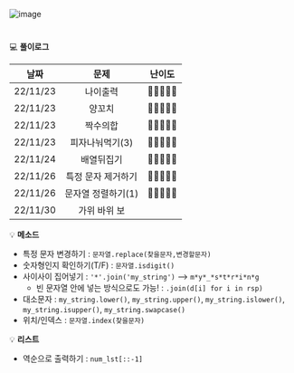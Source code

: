
![image](https://user-images.githubusercontent.com/80023660/203708906-ef2e47b2-607b-41b0-ad7f-8b7597b9089a.png)
# 




💻 **풀이로그**

|   날짜   |    문제     |     난이도    |
|:--------:|:-------------:|:-----------:|
| 22/11/23 | 나이출력 | 🔹🔹🔹🔹🔹
| 22/11/23 | 양꼬치 | 🔹🔹🔹🔹🔹
| 22/11/23 | 짝수의합 | 🔹🔹🔹🔹🔹
| 22/11/23 | 피자나눠먹기(3) | 🔹🔹🔹🔹🔹
| 22/11/24 | 배열뒤집기 | 🔹🔹🔹🔹🔹
| 22/11/26 | 특정 문자 제거하기 | 🔹🔹🔹🔹🔹
| 22/11/26 | 문자열 정렬하기(1) | 🔹🔹🔹🔹🔹
| 22/11/30 | 가위 바위 보 |


💡 **메소드**
- 특정 문자 변경하기 : `문자열.replace(찾을문자,변경할문자)`
- 숫자형인지 확인하기(T/F) : `문자열.isdigit()`
- 사이사이 집어넣기 : `'*'.join('my_string')` --> `m*y*_*s*t*r*i*n*g`
  - 빈 문자열 안에 넣는 방식으로도 가능! : `.join(d[i] for i in rsp)`
- 대소문자 : `my_string.lower()`, `my_string.upper()`, `my_string.islower()`, `my_string.isupper()`, `my_string.swapcase()`
- 위치/인덱스 : `문자열.index(찾을문자)`


💡 **리스트**
- 역순으로 출력하기 : `num_lst[::-1]`


